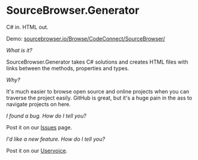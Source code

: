 SourceBrowser.Generator
=======================

C# in. HTML out.

Demo: [sourcebrowser.io/Browse/CodeConnect/SourceBrowser/](http://sourcebrowser.io/Browse/CodeConnect/SourceBrowser/SourceBrowser.sln/)


_What is it?_

SourceBrowser.Generator takes C# solutions and creates HTML files with links between the methods, properties and types.

_Why?_

It's much easier to browse open source and online projects when you can traverse the project easily. GitHub is great, but it's a huge pain in the ass to navigate projects on here.

_I found a bug. How do I tell you?_

Post it on our [Issues](https://github.com/CodeConnect/SourceBrowser.Generator/issues) page.

_I'd like a new feature. How do I tell you?_

Post it on our [Uservoice](http://sourcebrowser.uservoice.com).
